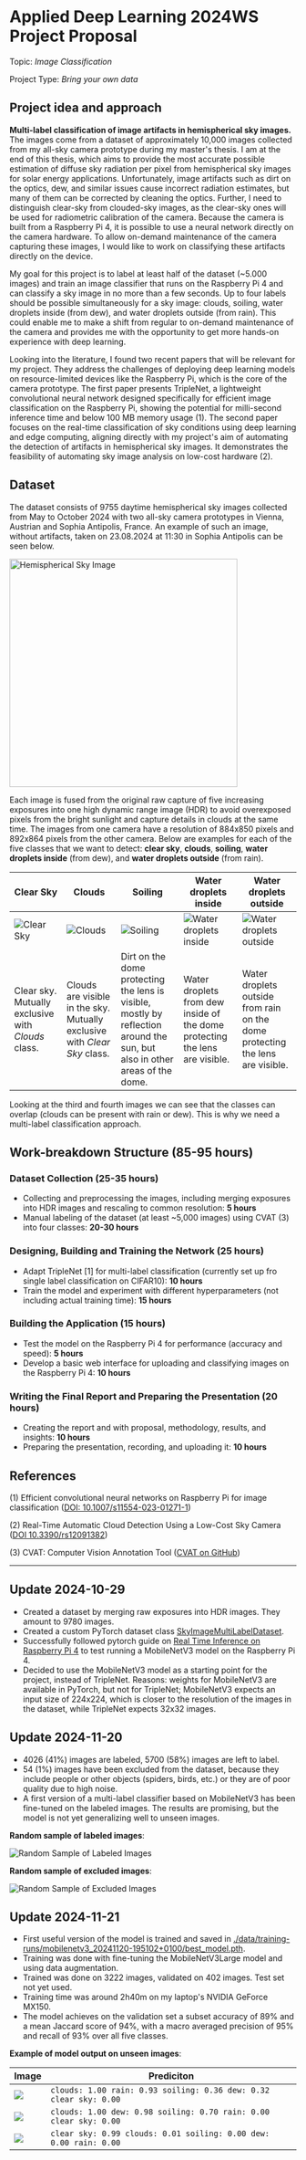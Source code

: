 # Applied Deep Learning 2024WS Project Proposal

Topic: *Image Classification*

Project Type: *Bring your own data*

## Project idea and approach

**Multi-label classification of image artifacts in hemispherical sky images.** The images come from a dataset of approximately 10,000 images collected from my all-sky camera prototype during my master's thesis. I am at the end of this thesis, which aims to provide the most accurate possible estimation of diffuse sky radiation per pixel from hemispherical sky images for solar energy applications. Unfortunately, image artifacts such as dirt on the optics, dew, and similar issues cause incorrect radiation estimates, but many of them can be corrected by cleaning the optics. Further, I need to distinguish clear-sky from clouded-sky images, as the clear-sky ones will be used for radiometric calibration of the camera. Because the camera is built from a Raspberry Pi 4, it is possible to use a neural network directly on the camera hardware. To allow on-demand maintenance of the camera capturing these images, I would like to work on classifying these artifacts directly on the device.

My goal for this project is to label at least half of the dataset (~5.000 images) and train an image classifier that runs on the Raspberry Pi 4 and can classify a sky image in no more than a few seconds. Up to four labels should be possible simultaneously for a sky image: clouds, soiling, water droplets inside (from dew), and water droplets outside (from rain). This could enable me to make a shift from regular to on-demand maintenance of the camera and provides me with the opportunity to get more hands-on experience with deep learning.

Looking into the literature, I found two recent papers that will be relevant for my project. They address the challenges of deploying deep learning models on resource-limited devices like the Raspberry Pi, which is the core of the camera prototype. The first paper presents TripleNet, a lightweight convolutional neural network designed specifically for efficient image classification on the Raspberry Pi, showing the potential for milli-second inference time and below 100 MB memory usage (1). The second paper focuses on the real-time classification of sky conditions using deep learning and edge computing, aligning directly with my project's aim of automating the detection of artifacts in hemispherical sky images. It demonstrates the feasibility of automating sky image analysis on low-cost hardware (2).

## Dataset

The dataset consists of 9755 daytime hemispherical sky images collected from May to October 2024 with two all-sky camera prototypes in Vienna, Austrian and Sophia Antipolis, France. An example of such an image, without artifacts, taken on 23.08.2024 at 11:30 in Sophia Antipolis can be seen below.

<img src="dissemination/images/2024-08-23T09-30-00-006516+00-00.png" width="400" alt="Hemispherical Sky Image">

Each image is fused from the original raw capture of five increasing exposures into one high dynamic range image (HDR) to avoid overexposed pixels from the bright sunlight and capture details in clouds at the same time. The images from one camera have a resolution of 884x850 pixels and 892x864 pixels from the other camera. Below are examples for each of the five classes that we want to detect: **clear sky**, **clouds**, **soiling**, **water droplets inside** (from dew), and **water droplets outside** (from rain).

| Clear Sky | Clouds | Soiling | Water droplets inside | Water droplets outside |
|-----------|--------|---------|-----------------------|------------------------|
| ![Clear Sky](dissemination/images/2024-08-23T09-30-00-006516+00-00.png)| ![Clouds](dissemination/images/2024-08-24T10-00-00-006417+00-00.png) | ![Soiling](dissemination/images/2024-07-21T14-30-00-006321+00-00_annotated.png) | ![Water droplets inside](dissemination/images/2024-09-17T12-45-00-006205+00-00_annotated.png) | ![Water droplets outside](dissemination/images/2024-09-04T12-45-00-006141+00-00.png) |
| Clear sky. Mutually exclusive with *Clouds* class. | Clouds are visible in the sky. Mutually exclusive with *Clear Sky* class. | Dirt on the dome protecting the lens is visible, mostly by reflection around the sun, but also in other areas of the dome. | Water droplets from dew inside of the dome protecting the lens are visible. | Water droplets outside from rain on the dome protecting the lens are visible. |

Looking at the third and fourth images we can see that the classes can overlap (clouds can be present with rain or dew). This is why we need a multi-label classification approach.

## Work-breakdown Structure (85-95 hours)

### Dataset Collection (25-35 hours)

- Collecting and preprocessing the images, including merging exposures into HDR images and rescaling to common resolution: **5 hours**
- Manual labeling of the dataset (at least ~5,000 images) using CVAT (3) into four classes: **20-30 hours**

### Designing, Building and Training the Network (25 hours)

- Adapt TripleNet [1] for multi-label classification (currently set up fro single label classification on CIFAR10): **10 hours**
- Train the model and experiment with different hyperparameters (not including actual training time): **15 hours**

### Building the Application (15 hours)

- Test the model on the Raspberry Pi 4 for performance (accuracy and speed): **5 hours**
- Develop a basic web interface for uploading and classifying images on the Raspberry Pi 4: **10 hours**

### Writing the Final Report and Preparing the Presentation (20 hours)

- Creating the report and with proposal, methodology, results, and insights: **10 hours**
- Preparing the presentation, recording, and uploading it: **10 hours**

## References

(1) Efficient convolutional neural networks on Raspberry Pi for image classification ([DOI: 10.1007/s11554-023-01271-1](https://doi.org/10.1007/s11554-023-01271-1))

(2) Real-Time Automatic Cloud Detection Using a Low-Cost Sky Camera ([DOI 10.3390/rs12091382](https://doi.org/10.3390/rs12091382))

(3) CVAT: Computer Vision Annotation Tool ([CVAT on GitHub](https://github.com/cvat-ai/cvat))

---

## Update 2024-10-29

- Created a dataset by merging raw exposures into HDR images. They amount to 9780 images.
- Created a custom PyTorch dataset class [SkyImageMultiLabelDataset](./src/dataset.py).
- Successfully followed pytorch guide on [Real Time Inference on Raspberry Pi 4](https://pytorch.org/tutorials/intermediate/realtime_rpi.html) to test running a MobileNetV3 model on the Raspberry Pi 4.
- Decided to use the MobileNetV3 model as a starting point for the project, instead of TripleNet. Reasons: weights for MobileNetV3 are available in PyTorch, but not for TripleNet; MobileNetV3 expects an input size of 224x224, which is closer to the resolution of the images in the dataset, while TripleNet expects 32x32 images.

## Update 2024-11-20

- 4026 (41%) images are labeled, 5700 (58%) images are left to label.
- 54 (1%) images have been excluded from the dataset, because they include people or other objects (spiders, birds, etc.) or they are of poor quality due to high noise.
- A first version of a multi-label classifier based on MobileNetV3 has been fine-tuned on the labeled images. The results are promising, but the model is not yet generalizing well to unseen images.

**Random sample of labeled images**:

![Random Sample of Labeled Images](dissemination/images/labeled_data_sample_2024-11-20.png)

**Random sample of excluded images**:

![Random Sample of Excluded Images](dissemination/images/excluded_data_sample_2024-11-20.png)

## Update 2024-11-21

- First useful version of the model is trained and saved in [./data/training-runs/mobilenetv3_20241120-195102+0100/best_model.pth](./data/training-runs/mobilenetv3_20241120-195102+0100/best_model.pth).
- Training was done with fine-tuning the MobileNetV3Large model and using data augmentation.
- Trained was done on 3222 images, validated on 402 images. Test set not yet used.
- Training time was around 2h40m on my laptop's NVIDIA GeForce MX150.
- The model achieves on the validation set a subset accuracy of 89% and a mean Jaccard score of 94%, with a macro averaged precision of 95% and recall of 93% over all five classes.

**Example of model output on unseen images**:

| Image | Prediciton|
| --- | --- |
| ![](dissemination/images/daedalus_2024-06-01T09-30-00-006100+00-00.jpg) | `clouds: 1.00 rain: 0.93 soiling: 0.36 dew: 0.32 clear sky: 0.00` |
| ![](dissemination/images/daedalus_2024-06-26T07-00-00-006205+00-00.jpg) | `clouds: 1.00 dew: 0.98 soiling: 0.70 rain: 0.00 clear sky: 0.00` |
| ![](dissemination/images/ikarus_2024-05-22T15-57-58-017680+00-00.jpg) | `clear sky: 0.99 clouds: 0.01 soiling: 0.00 dew: 0.00 rain: 0.00` |

